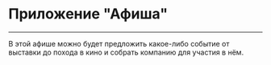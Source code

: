 # Приложение "Афиша"
***
В этой афише можно будет предложить какое-либо событие от выставки до похода в кино и собрать компанию для участия в нём.